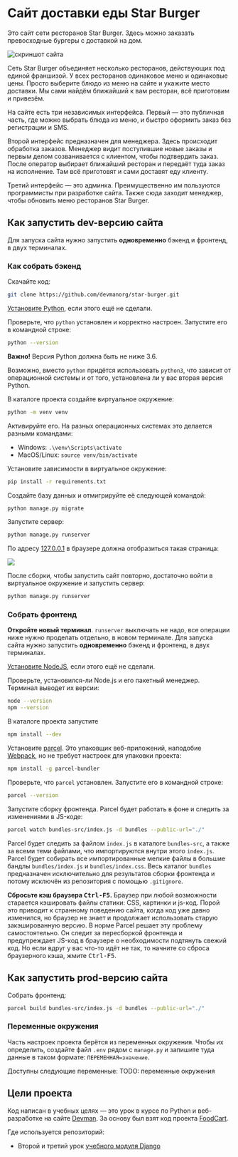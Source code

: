 # Сайт доставки еды Star Burger

Это сайт сети ресторанов Star Burger. Здесь можно заказать превосходные бургеры с доставкой на дом.

![скриншот сайта](https://dvmn.org/filer/canonical/1594651635/686/)


Сеть Star Burger объединяет несколько ресторанов, действующих под единой франшизой. У всех ресторанов одинаковое меню и одинаковые цены. Просто выберите блюдо из меню на сайте и укажите место доставки. Мы сами найдём ближайший к вам ресторан, всё приготовим и привезём.

На сайте есть три независимых интерфейса. Первый — это публичная часть, где можно выбрать блюда из меню, и быстро оформить заказ без регистрации и SMS.

Второй интерфейс предназначен для менеджера. Здесь происходит обработка заказов. Менеджер видит поступившие новые заказы и первым делом созванивается с клиентом, чтобы подтвердить заказ. После оператор выбирает ближайший ресторан и передаёт туда заказ на исполнение. Там всё приготовят и сами доставят еду клиенту.

Третий интерфейс — это админка. Преимущественно им пользуются программисты при разработке сайта. Также сюда заходит менеджер, чтобы обновить меню ресторанов Star Burger.

## Как запустить dev-версию сайта

Для запуска сайта нужно запустить **одновременно** бэкенд и фронтенд, в двух терминалах.

### Как собрать бэкенд

Скачайте код:
```sh
git clone https://github.com/devmanorg/star-burger.git
```

[Установите Python](https://www.python.org/), если этого ещё не сделали.

Проверьте, что `python` установлен и корректно настроен. Запустите его в командной строке:
```sh
python --version
```
**Важно!** Версия Python должна быть не ниже 3.6.

Возможно, вместо `python` придётся использовать `python3`, что зависит от операционной системы и от того, установлена ли у вас вторая версия Python. 

В каталоге проекта создайте виртуальное окружение:
```sh
python -m venv venv
```
Активируйте его. На разных операционных системах это делается разными командами:
- Windows: `.\venv\Scripts\activate`
- MacOS/Linux: `source venv/bin/activate`

Установите зависимости в виртуальное окружение:
```sh
pip install -r requirements.txt
```

Создайте базу данных и отмигрируйте её следующей командой:
```sh
python manage.py migrate
```

Запустите сервер:
```sh
python manage.py runserver
```

По адресу [127.0.0.1](http://127.0.0.1/) в браузере должна отобразиться такая страница:

![](https://dvmn.org/filer/canonical/1594651900/687/)

После сборки, чтобы запустить сайт повторно, достаточно войти в виртуальное окружение и запустить сервер:
```sh
python manage.py runserver
```

### Собрать фронтенд

**Откройте новый терминал**. `runserver` выключать не надо, все операции ниже нужно проделать отдельно, в новом терминале. Для запуска сайта нужно запустить **одновременно** бэкенд и фронтенд, в двух терминалах.

[Установите NodeJS](https://nodejs.org/en/), если этого ещё не сделали.

Проверьте, установился-ли Node.js и его пакетный менеджер. Терминал выводет их версии:
```sh
node --version
npm --version
```

В каталоге проекта запустите
```sh
npm install --dev
```

Установите [parcel](https://parceljs.org/). Это упаковщик веб-приложений, наподобие [Webpack](https://webpack.js.org/), но не требует настроек для упаковки проекта:

```sh
npm install -g parcel-bundler
```

Проверьте, что `parcel` установлен. Запустите его в командной строке:

```sh
parcel --version
```

Запустите сборку фронтенда. Parcel будет работать в фоне и следить за изменениями в JS-коде:

```sh
parcel watch bundles-src/index.js -d bundles --public-url="./"
```

Parcel будет следить за файлом `index.js` в каталоге `bundles-src`, а также за всеми теми файлами, что импортируются внутри этого `index.js`. Parcel будет собирать все импортированные мелкие файлы в большие бандлы `bundles/index.js` и `bundles/index.css`. Весь каталог `bundles` предназначен исключительно для результатов сборки фронтенда и потому исключён из репозитория с помощью `.gitignore`.

**Сбросьте кэш браузера <kbd>Ctrl-F5</kbd>.** Браузер при любой возможности старается кэшировать файлы статики: CSS, картинки и js-код. Порой это приводит к странному поведению сайта, когда код уже давно изменился, но браузер не знает и продолжает использовать старую закэшированную версию. В норме Parcel решает эту проблему самостоятельно. Он следит за  пересборкой фронтенда и предупреждает JS-код в браузере о необходимости подтянуть свежий код. Но если вдруг у вас что-то идёт не так, то начните со сброса браузерного кэша, жмите <kbd>Ctrl-F5</kbd>.


## Как запустить prod-версию сайта

Собрать фронтенд:

```sh
parcel build bundles-src/index.js -d bundles --public-url="./"
```


### Переменные окружения

Часть настроек проекта берётся из переменных окружения. Чтобы их определить, создайте файл `.env` рядом с `manage.py` и запишите туда данные в таком формате: `ПЕРЕМЕННАЯ=значение`.

Доступны следующие переменные:
TODO: переменные окружения

## Цели проекта

Код написан в учебных целях — это урок в курсе по Python и веб-разработке на сайте [Devman](https://dvmn.org). За основу был взят код проекта [FoodCart](https://github.com/Saibharath79/FoodCart).

Где используется репозиторий:

- Второй и третий урок [учебного модуля Django](https://dvmn.org/modules/django/)
